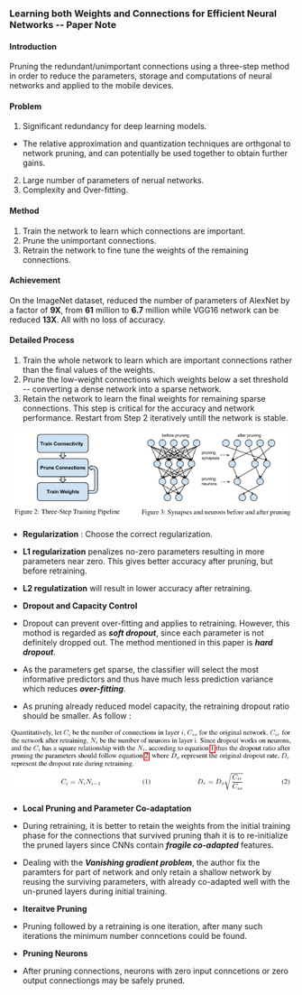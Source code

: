 ### Learning both Weights and Connections for Efficient Neural Networks -- Paper Note
#### Introduction
Pruning the redundant/unimportant connections using a three-step method in order to reduce the parameters, storage and computations of neural networks and applied to the mobile devices.

#### Problem
1. Significant redundancy for deep learning models.
 + The relative approximation and quantization techniques are orthgonal to network pruning, and can potentially be used together to obtain further gains.
2. Large number of parameters of nerual networks.
3. Complexity and Over-fitting.

#### Method
1. Train the network to learn which connections are important.
2. Prune the unimportant connections.
3. Retrain the network to fine tune the weights of the remaining connections.

#### Achievement
On the ImageNet dataset, reduced the number of parameters of AlexNet by a factor of **9X**, from **61** million to **6.7** million while VGG16 network can be reduced **13X**. All with no loss of accuracy.

#### Detailed Process
1. Train the whole network to learn which are important connections rather than the final values of the weights.
2. Prune the low-weight connections which weights below a set threshold -- converting a dense network into a sparse network.
3. Retain the network to learn the final weights for remaining sparse connections. This step is critical for the accuracy and network performance. Restart from Step 2 iteratively untill the network is stable.

<p align="center">
<img src="img/process.png"/>
</p>

+ **Regularization** : Choose the correct regularization.
 + **L1 regularization** penalizes no-zero parameters resulting in more parameters near zero. This gives better accuracy after pruning, but before retraining.
 + **L2 regulatization** will result in lower accuracy after retraining.

+ **Dropout and Capacity Control**
 + Dropout can prevent over-fitting and applies to retraining. However, this mothod is regarded as ***soft dropout***, since each parameter is not definitely dropped out. The method mentioned in this paper is ***hard dropout***.
 + As the parameters get sparse, the classifier will select the most informative predictors and thus have much less prediction variance which reduces ***over-fitting***.
 + As pruning already reduced model capacity, the retraining dropout ratio should be smaller. As follow :

<p align="center">
<img src="img/dropout_ratio.png" alt="Dropout Ratio"/>
</p>

+ **Local Pruning and Parameter Co-adaptation**
 + During retraining, it is better to retain the weights from the initial training phase for the connections that survived pruning thah it is to re-initialize the pruned layers since CNNs contain ***fragile co-adapted*** features.
 + Dealing with the ***Vanishing gradient problem***, the author fix the paramters for part of network and only retain a shallow network by reusing the surviving parameters, with already co-adapted well with the un-pruned layers during initial training.

+ **Iteraitve Pruning**
 + Pruning followed by a retraining is one iteration, after many such iterations the minimum number conncetions could be found.

+ **Pruning Neurons**
 + After pruning connections, neurons with zero input conncetions or zero output connectiongs may be safely pruned.
